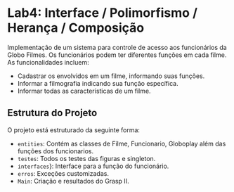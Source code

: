 # Lab4: Interface / Polimorfismo / Herança / Composição

Implementação de um sistema para controle de acesso aos funcionários da Globo Filmes. Os funcionários podem ter diferentes funções em cada filme. As funcionalidades incluem:

- Cadastrar os envolvidos em um filme, informando suas funções.
- Informar a filmografia indicando sua função específica.
- Informar todas as características de um filme.

## Estrutura do Projeto

O projeto está estruturado da seguinte forma:

- `entities`: Contém as classes de Filme, Funcionario, Globoplay além das funções dos funcionarios.
- `testes`: Todos os testes das figuras e singleton.
- `interfaces`}: Interface para a função do funcionário.
- `erros`: Exceções customizadas.
- `Main`: Criação e resultados do Grasp II.